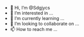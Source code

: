 - 👋 Hi, I’m @Sdgjycs
- 👀 I’m interested in ...
- 🌱 I’m currently learning ...
- 💞️ I’m looking to collaborate on ...
- 📫 How to reach me ...

<!---
Sdgjycs/Sdgjycs is a ✨ special ✨ repository because its `README.md` (this file) appears on your GitHub profile.
You can click the Preview link to take a look at your changes.
--->
